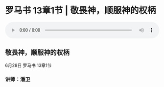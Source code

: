 # 罗马书 13章1节 | 敬畏神，顺服神的权柄

<audio style="width: 100%;" preload="false" controls controlslist="nodownload"><source src="https://file.simai.life/audio/mp3/2020/200628_001.mp3" type="audio/mpeg">Your browser does not support the audio element.</audio>

## 敬畏神，顺服神的权柄
6月28日 
罗马书 13章1节
### 讲师：潘卫